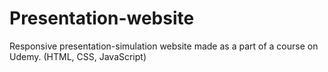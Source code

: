 # Presentation-website
Responsive presentation-simulation website made as a part of a course on Udemy. (HTML, CSS, JavaScript)
